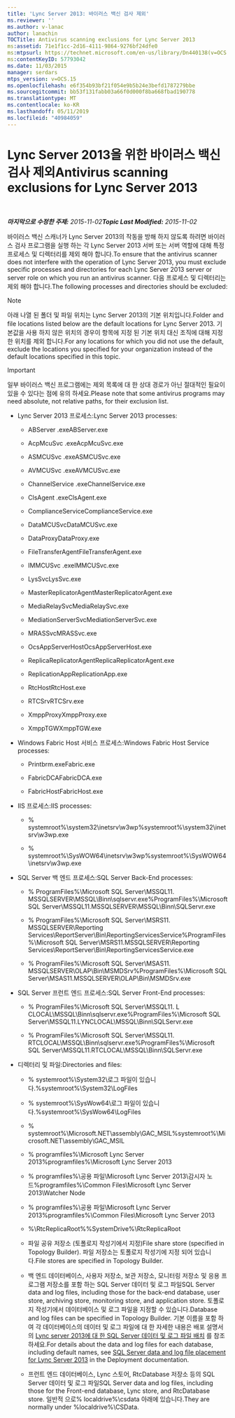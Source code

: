 ```yaml
---
title: 'Lync Server 2013: 바이러스 백신 검사 제외'
ms.reviewer: ''
ms.author: v-lanac
author: lanachin
TOCTitle: Antivirus scanning exclusions for Lync Server 2013
ms:assetid: 71e1f1cc-2d16-4111-9864-9276bf24dfe0
ms:mtpsurl: https://technet.microsoft.com/en-us/library/Dn440138(v=OCS.15)
ms:contentKeyID: 57793042
ms.date: 11/03/2015
manager: serdars
mtps_version: v=OCS.15
ms.openlocfilehash: e6f354b93bf21f054e9b5b24e3befd1787279bbe
ms.sourcegitcommit: bb53f131fabb03a66f0d000f8ba668fbad190778
ms.translationtype: MT
ms.contentlocale: ko-KR
ms.lasthandoff: 05/11/2019
ms.locfileid: "40984059"
---
```

<div data-xmlns="http://www.w3.org/1999/xhtml">

<div class="topic" data-xmlns="http://www.w3.org/1999/xhtml" data-msxsl="urn:schemas-microsoft-com:xslt" data-cs="http://msdn.microsoft.com/en-us/">

<div data-asp="http://msdn2.microsoft.com/asp">

# <a name="antivirus-scanning-exclusions-for-lync-server-2013"></a><span data-ttu-id="f3b16-102">Lync Server 2013을 위한 바이러스 백신 검사 제외</span><span class="sxs-lookup"><span data-stu-id="f3b16-102">Antivirus scanning exclusions for Lync Server 2013</span></span>

</div>

<div id="mainSection">

<div id="mainBody">

<span> </span>

<span data-ttu-id="f3b16-103">_**마지막으로 수정한 주제:** 2015-11-02_</span><span class="sxs-lookup"><span data-stu-id="f3b16-103">_**Topic Last Modified:** 2015-11-02_</span></span>

<span data-ttu-id="f3b16-104">바이러스 백신 스캐너가 Lync Server 2013의 작동을 방해 하지 않도록 하려면 바이러스 검사 프로그램을 실행 하는 각 Lync Server 2013 서버 또는 서버 역할에 대해 특정 프로세스 및 디렉터리를 제외 해야 합니다.</span><span class="sxs-lookup"><span data-stu-id="f3b16-104">To ensure that the antivirus scanner does not interfere with the operation of Lync Server 2013, you must exclude specific processes and directories for each Lync Server 2013 server or server role on which you run an antivirus scanner.</span></span> <span data-ttu-id="f3b16-105">다음 프로세스 및 디렉터리는 제외 해야 합니다.</span><span class="sxs-lookup"><span data-stu-id="f3b16-105">The following processes and directories should be excluded:</span></span>

<div>


> [!NOTE]  
> <span data-ttu-id="f3b16-106">아래 나열 된 폴더 및 파일 위치는 Lync Server 2013의 기본 위치입니다.</span><span class="sxs-lookup"><span data-stu-id="f3b16-106">Folder and file locations listed below are the default locations for Lync Server 2013.</span></span> <span data-ttu-id="f3b16-107">기본값을 사용 하지 않은 위치의 경우이 항목에 지정 된 기본 위치 대신 조직에 대해 지정한 위치를 제외 합니다.</span><span class="sxs-lookup"><span data-stu-id="f3b16-107">For any locations for which you did not use the default, exclude the locations you specified for your organization instead of the default locations specified in this topic.</span></span>



</div>

<div>


> [!IMPORTANT]  
> <span data-ttu-id="f3b16-108">일부 바이러스 백신 프로그램에는 제외 목록에 대 한 상대 경로가 아닌 절대적인 필요이 있을 수 있다는 점에 유의 하세요.</span><span class="sxs-lookup"><span data-stu-id="f3b16-108">Please note that some antivirus programs may need absolute, not relative paths, for their exclusion list.</span></span>



</div>

  - <span data-ttu-id="f3b16-109">Lync Server 2013 프로세스:</span><span class="sxs-lookup"><span data-stu-id="f3b16-109">Lync Server 2013 processes:</span></span>
    
      - <span data-ttu-id="f3b16-110">ABServer .exe</span><span class="sxs-lookup"><span data-stu-id="f3b16-110">ABServer.exe</span></span>
    
      - <span data-ttu-id="f3b16-111">AcpMcuSvc .exe</span><span class="sxs-lookup"><span data-stu-id="f3b16-111">AcpMcuSvc.exe</span></span>
    
      - <span data-ttu-id="f3b16-112">ASMCUSvc .exe</span><span class="sxs-lookup"><span data-stu-id="f3b16-112">ASMCUSvc.exe</span></span>
    
      - <span data-ttu-id="f3b16-113">AVMCUSvc .exe</span><span class="sxs-lookup"><span data-stu-id="f3b16-113">AVMCUSvc.exe</span></span>
    
      - <span data-ttu-id="f3b16-114">ChannelService .exe</span><span class="sxs-lookup"><span data-stu-id="f3b16-114">ChannelService.exe</span></span>
    
      - <span data-ttu-id="f3b16-115">ClsAgent .exe</span><span class="sxs-lookup"><span data-stu-id="f3b16-115">ClsAgent.exe</span></span>
    
      - <span data-ttu-id="f3b16-116">ComplianceService</span><span class="sxs-lookup"><span data-stu-id="f3b16-116">ComplianceService.exe</span></span>
    
      - <span data-ttu-id="f3b16-117">DataMCUSvc</span><span class="sxs-lookup"><span data-stu-id="f3b16-117">DataMCUSvc.exe</span></span>
    
      - <span data-ttu-id="f3b16-118">DataProxy</span><span class="sxs-lookup"><span data-stu-id="f3b16-118">DataProxy.exe</span></span>
    
      - <span data-ttu-id="f3b16-119">FileTransferAgent</span><span class="sxs-lookup"><span data-stu-id="f3b16-119">FileTransferAgent.exe</span></span>
    
      - <span data-ttu-id="f3b16-120">IMMCUSvc .exe</span><span class="sxs-lookup"><span data-stu-id="f3b16-120">IMMCUSvc.exe</span></span>
    
      - <span data-ttu-id="f3b16-121">LysSvc</span><span class="sxs-lookup"><span data-stu-id="f3b16-121">LysSvc.exe</span></span>
    
      - <span data-ttu-id="f3b16-122">MasterReplicatorAgent</span><span class="sxs-lookup"><span data-stu-id="f3b16-122">MasterReplicatorAgent.exe</span></span>
    
      - <span data-ttu-id="f3b16-123">MediaRelaySvc</span><span class="sxs-lookup"><span data-stu-id="f3b16-123">MediaRelaySvc.exe</span></span>
    
      - <span data-ttu-id="f3b16-124">MediationServerSvc</span><span class="sxs-lookup"><span data-stu-id="f3b16-124">MediationServerSvc.exe</span></span>
    
      - <span data-ttu-id="f3b16-125">MRASSvc</span><span class="sxs-lookup"><span data-stu-id="f3b16-125">MRASSvc.exe</span></span>
    
      - <span data-ttu-id="f3b16-126">OcsAppServerHost</span><span class="sxs-lookup"><span data-stu-id="f3b16-126">OcsAppServerHost.exe</span></span>
    
      - <span data-ttu-id="f3b16-127">ReplicaReplicatorAgent</span><span class="sxs-lookup"><span data-stu-id="f3b16-127">ReplicaReplicatorAgent.exe</span></span>
    
      - <span data-ttu-id="f3b16-128">ReplicationApp</span><span class="sxs-lookup"><span data-stu-id="f3b16-128">ReplicationApp.exe</span></span>
    
      - <span data-ttu-id="f3b16-129">RtcHost</span><span class="sxs-lookup"><span data-stu-id="f3b16-129">RtcHost.exe</span></span>
    
      - <span data-ttu-id="f3b16-130">RTCSrv</span><span class="sxs-lookup"><span data-stu-id="f3b16-130">RTCSrv.exe</span></span>
    
      - <span data-ttu-id="f3b16-131">XmppProxy</span><span class="sxs-lookup"><span data-stu-id="f3b16-131">XmppProxy.exe</span></span>
    
      - <span data-ttu-id="f3b16-132">XmppTGW</span><span class="sxs-lookup"><span data-stu-id="f3b16-132">XmppTGW.exe</span></span>

  - <span data-ttu-id="f3b16-133">Windows Fabric Host 서비스 프로세스:</span><span class="sxs-lookup"><span data-stu-id="f3b16-133">Windows Fabric Host Service processes:</span></span>
    
      - <span data-ttu-id="f3b16-134">Printbrm.exe</span><span class="sxs-lookup"><span data-stu-id="f3b16-134">Fabric.exe</span></span>
    
      - <span data-ttu-id="f3b16-135">FabricDCA</span><span class="sxs-lookup"><span data-stu-id="f3b16-135">FabricDCA.exe</span></span>
    
      - <span data-ttu-id="f3b16-136">FabricHost</span><span class="sxs-lookup"><span data-stu-id="f3b16-136">FabricHost.exe</span></span>

  - <span data-ttu-id="f3b16-137">IIS 프로세스:</span><span class="sxs-lookup"><span data-stu-id="f3b16-137">IIS processes:</span></span>
    
      - <span data-ttu-id="f3b16-138">% systemroot%\\system32\\inetsrv\\w3wp</span><span class="sxs-lookup"><span data-stu-id="f3b16-138">%systemroot%\\system32\\inetsrv\\w3wp.exe</span></span>
    
      - <span data-ttu-id="f3b16-139">% systemroot%\\SysWOW64\\inetsrv\\w3wp</span><span class="sxs-lookup"><span data-stu-id="f3b16-139">%systemroot%\\SysWOW64\\inetsrv\\w3wp.exe</span></span>

  - <span data-ttu-id="f3b16-140">SQL Server 백 엔드 프로세스:</span><span class="sxs-lookup"><span data-stu-id="f3b16-140">SQL Server Back-End processes:</span></span>
    
      - <span data-ttu-id="f3b16-141">% ProgramFiles%\\Microsoft SQL Server\\MSSQL11. MSSQLSERVER\\MSSQL\\Binn\\sqlservr.exe</span><span class="sxs-lookup"><span data-stu-id="f3b16-141">%ProgramFiles%\\Microsoft SQL Server\\MSSQL11.MSSQLSERVER\\MSSQL\\Binn\\SQLServr.exe</span></span>
    
      - <span data-ttu-id="f3b16-142">% ProgramFiles%\\Microsoft SQL Server\\MSRS11. MSSQLSERVER\\Reporting Services\\ReportServer\\Bin\\ReportingServicesService</span><span class="sxs-lookup"><span data-stu-id="f3b16-142">%ProgramFiles%\\Microsoft SQL Server\\MSRS11.MSSQLSERVER\\Reporting Services\\ReportServer\\Bin\\ReportingServicesService.exe</span></span>
    
      - <span data-ttu-id="f3b16-143">% ProgramFiles%\\Microsoft SQL Server\\MSAS11. MSSQLSERVER\\OLAP\\Bin\\MSMDSrv</span><span class="sxs-lookup"><span data-stu-id="f3b16-143">%ProgramFiles%\\Microsoft SQL Server\\MSAS11.MSSQLSERVER\\OLAP\\Bin\\MSMDSrv.exe</span></span>

  - <span data-ttu-id="f3b16-144">SQL Server 프런트 엔드 프로세스:</span><span class="sxs-lookup"><span data-stu-id="f3b16-144">SQL Server Front-End processes:</span></span>
    
      - <span data-ttu-id="f3b16-145">% ProgramFiles%\\Microsoft SQL Server\\MSSQL11. L CLOCAL\\MSSQL\\Binn\\sqlservr.exe</span><span class="sxs-lookup"><span data-stu-id="f3b16-145">%ProgramFiles%\\Microsoft SQL Server\\MSSQL11.LYNCLOCAL\\MSSQL\\Binn\\SQLServr.exe</span></span>
    
      - <span data-ttu-id="f3b16-146">% ProgramFiles%\\Microsoft SQL Server\\MSSQL11. RTCLOCAL\\MSSQL\\Binn\\sqlservr.exe</span><span class="sxs-lookup"><span data-stu-id="f3b16-146">%ProgramFiles%\\Microsoft SQL Server\\MSSQL11.RTCLOCAL\\MSSQL\\Binn\\SQLServr.exe</span></span>

  - <span data-ttu-id="f3b16-147">디렉터리 및 파일:</span><span class="sxs-lookup"><span data-stu-id="f3b16-147">Directories and files:</span></span>
    
      - <span data-ttu-id="f3b16-148">% systemroot%\\System32\\로그 파일이 있습니다.</span><span class="sxs-lookup"><span data-stu-id="f3b16-148">%systemroot%\\System32\\LogFiles</span></span>
    
      - <span data-ttu-id="f3b16-149">% systemroot%\\SysWow64\\로그 파일이 있습니다.</span><span class="sxs-lookup"><span data-stu-id="f3b16-149">%systemroot%\\SysWow64\\LogFiles</span></span>
    
      - <span data-ttu-id="f3b16-150">% systemroot%\\Microsoft.NET\\assembly\\GAC\_MSIL</span><span class="sxs-lookup"><span data-stu-id="f3b16-150">%systemroot%\\Microsoft.NET\\assembly\\GAC\_MSIL</span></span>
    
      - <span data-ttu-id="f3b16-151">% programfiles%\\Microsoft Lync Server 2013</span><span class="sxs-lookup"><span data-stu-id="f3b16-151">%programfiles%\\Microsoft Lync Server 2013</span></span>
    
      - <span data-ttu-id="f3b16-152">% programfiles%\\공용 파일\\Microsoft Lync Server 2013\\감시자 노드</span><span class="sxs-lookup"><span data-stu-id="f3b16-152">%programfiles%\\Common Files\\Microsoft Lync Server 2013\\Watcher Node</span></span>
    
      - <span data-ttu-id="f3b16-153">% programfiles%\\공용 파일\\Microsoft Lync Server 2013</span><span class="sxs-lookup"><span data-stu-id="f3b16-153">%programfiles%\\Common Files\\Microsoft Lync Server 2013</span></span>
    
      - <span data-ttu-id="f3b16-154">%\\RtcReplicaRoot%</span><span class="sxs-lookup"><span data-stu-id="f3b16-154">%SystemDrive%\\RtcReplicaRoot</span></span>
    
      - <span data-ttu-id="f3b16-155">파일 공유 저장소 (토폴로지 작성기에서 지정)</span><span class="sxs-lookup"><span data-stu-id="f3b16-155">File share store (specified in Topology Builder).</span></span> <span data-ttu-id="f3b16-156">파일 저장소는 토폴로지 작성기에 지정 되어 있습니다.</span><span class="sxs-lookup"><span data-stu-id="f3b16-156">File stores are specified in Topology Builder.</span></span>
    
      - <span data-ttu-id="f3b16-157">백 엔드 데이터베이스, 사용자 저장소, 보관 저장소, 모니터링 저장소 및 응용 프로그램 저장소를 포함 하는 SQL Server 데이터 및 로그 파일</span><span class="sxs-lookup"><span data-stu-id="f3b16-157">SQL Server data and log files, including those for the back-end database, user store, archiving store, monitoring store, and application store.</span></span> <span data-ttu-id="f3b16-158">토폴로지 작성기에서 데이터베이스 및 로그 파일을 지정할 수 있습니다.</span><span class="sxs-lookup"><span data-stu-id="f3b16-158">Database and log files can be specified in Topology Builder.</span></span> <span data-ttu-id="f3b16-159">기본 이름을 포함 하 여 각 데이터베이스의 데이터 및 로그 파일에 대 한 자세한 내용은 배포 설명서의 [Lync server 2013에 대 한 SQL Server 데이터 및 로그 파일 배치](lync-server-2013-sql-server-data-and-log-file-placement.md) 를 참조 하세요.</span><span class="sxs-lookup"><span data-stu-id="f3b16-159">For details about the data and log files for each database, including default names, see [SQL Server data and log file placement for Lync Server 2013](lync-server-2013-sql-server-data-and-log-file-placement.md) in the Deployment documentation.</span></span>
    
      - <span data-ttu-id="f3b16-160">프런트 엔드 데이터베이스, Lync 스토어, RtcDatabase 저장소 등의 SQL Server 데이터 및 로그 파일</span><span class="sxs-lookup"><span data-stu-id="f3b16-160">SQL Server data and log files, including those for the Front-end database, Lync store, and RtcDatabase store.</span></span> <span data-ttu-id="f3b16-161">일반적 으로% localdrive%\\csdata 아래에 있습니다.</span><span class="sxs-lookup"><span data-stu-id="f3b16-161">They are normally under %localdrive%\\CSData.</span></span>

</div>

<span> </span>

</div>

</div>

</div>

